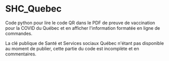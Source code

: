 # SHC_Quebec
Code python pour lire le code QR dans le PDF de preuve de vaccination pour la COVID du Québec et en afficher l'information formatée en ligne de commandes. 

La clé publique de Santé et Services sociaux Québec n'étant pas disponible au moment de publier, cette partie du code est incomplète et en commentaires.
